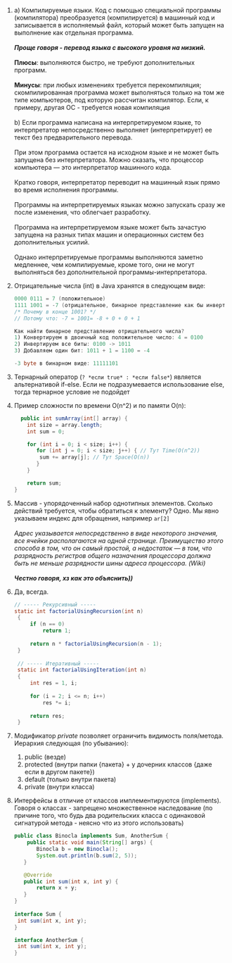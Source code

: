 1. a) Компилируемые языки. Код с помощью специальной программы (компилятора) преобразуется (компилируется) в машинный
   код и записывается в исполняемый файл, который может быть запущен на выполнение как отдельная программа.
   \
   \
   ***Проще говоря - перевод языка с высокого уровня на низкий.***
   \
   \
   **Плюсы**: выполняются быстро, не требуют дополнительных программ.
   \
   \
   **Минусы**: при любых изменениях требуется перекомпиляция; скомпилированная программа может выполняться только на том
   же типе компьютеров, под которую рассчитан компилятор. Если, к примеру, другая ОС - требуется новая компиляция
   \
   \
   b) Если программа написана на интерпретируемом языке, то интерпретатор непосредственно выполняет (интерпретирует) ее
   текст без предварительного перевода.
   \
   \
   При этом программа остается на исходном языке и не может быть запущена без интерпретатора. Можно сказать, что
   процессор компьютера — это интерпретатор машинного кода.
   \
   \
   Кратко говоря, интерпретатор переводит на машинный язык прямо во время исполнения программы.
   \
   \
   Программы на интерпретируемых языках можно запускать сразу же после изменения, что облегчает разработку.
   \
   \
   Программа на интерпретируемом языке может быть зачастую запущена на разных типах машин и операционных систем без
   дополнительных усилий.
   \
   \
   Однако интерпретируемые программы выполняются заметно медленнее, чем компилируемые, кроме того, они не могут
   выполняться без дополнительной программы-интерпретатора.
2. Отрицательные числа (int) в Java хранятся в следующем виде:
   ```java
   0000 0111 = 7 (положительное)
   1111 1001 = -7 (отрицательное, бинарное представление как бы инвертируется)
   /* Почему в конце 1001? */
   // Потому что: -7 = 1001= -8 + 0 + 0 + 1 
   
   Как найти бинарное представление отрицательного числа?
   1) Конвертируем в двоичный код положительное число: 4 = 0100
   2) Инвертируем все биты: 0100 -> 1011
   3) Добавляем один бит: 1011 + 1 = 1100 = -4
   
   -3 byte в бинарном виде: 11111101
   ```
3. Тернарный оператор (```? *если true* : *если false*```) является альтернативой if-else. Если не подразумевается
   использование else, тогда тернарное условие не подойдет
4. Пример сложности по времени O(n^2) и по памяти O(n):
   ```java
     public int sumArray(int[] array) {
       int size = array.length;
       int sum = 0;

       for (int i = 0; i < size; i++) {
          for (int j = 0; i < size; j++) { // Тут Time(O(n^2))
           sum += array[j]; // Тут Space(O(n))
          }
       }

       return sum;
   }
   ```

5. Массив - упорядоченный набор однотипных элементов. Сколько действий требуется, чтобы обратиться к элементу? Одно. Мы
   явно указываем индекс для обращения, например ```ar[2]```
   \
   \
   *Адрес указывается непосредственно в виде некоторого значения, все ячейки располагаются на одной странице.
   Преимущество этого способа в том, что он самый простой, а недостаток — в том, что разрядность регистров общего
   назначения процессора должна быть не меньше разрядности шины адреса процессора. (Wiki)*
   \
   \
   ***Честно говоря, хз как это объяснить))***

6. Да, всегда.
   ```java
   // ----- Рекурсивный -----
   static int factorialUsingRecursion(int n)
    {
        if (n == 0)
            return 1;
         
        return n * factorialUsingRecursion(n - 1);
    }
  
    // ----- Итеративный -----
    static int factorialUsingIteration(int n)
    {
        int res = 1, i;
         
        for (i = 2; i <= n; i++)
            res *= i;
  
        return res;
    }
   ```
7. Модификатор *private* позволяет ограничить видимость поля/метода. Иерархия следующая (по убыванию):
    1. public (везде)
    2. protected (внутри папки {пакета} + у дочерних классов {даже если в другом пакете})
    3. default (только внутри пакета)
    4. private (внутри класса)
8. Интерфейсы в отличие от классов имплементируются (implements). Говоря о классах - запрещено множественное
   наследование (по причине того, что будь два родительских класса с одинаковой сигнатурой метода - неясно что из этого
   использовать)
   ```java
   public class Binocla implements Sum, AnotherSum {
       public static void main(String[] args) {
          Binocla b = new Binocla();
          System.out.println(b.sum(2, 5));
      }

      @Override
      public int sum(int x, int y) {
          return x + y;
      }
   }
       
   interface Sum {
    int sum(int x, int y);
   }

   interface AnotherSum {
    int sum(int x, int y);
   }
   ```